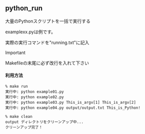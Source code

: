 ## python_run
大量のPythonスクリプトを一括で実行する

examplexx.pyは例です。

実際の実行コマンドを"running.txt"に記入

> [!IMPORTANT]
> Makefileの末尾に必ず改行を入れて下さい

#### 利用方法
```
% make run
実行中: python example01.py
実行中: python example02.py
実行中: python example03.py This_is_argv[1] This_is_argv[2]
実行中: python example04.py output/output.txt This_is_Python!
```


```
% make clean
output ディレクトリをクリーンアップ中...
クリーンアップ完了！
```

